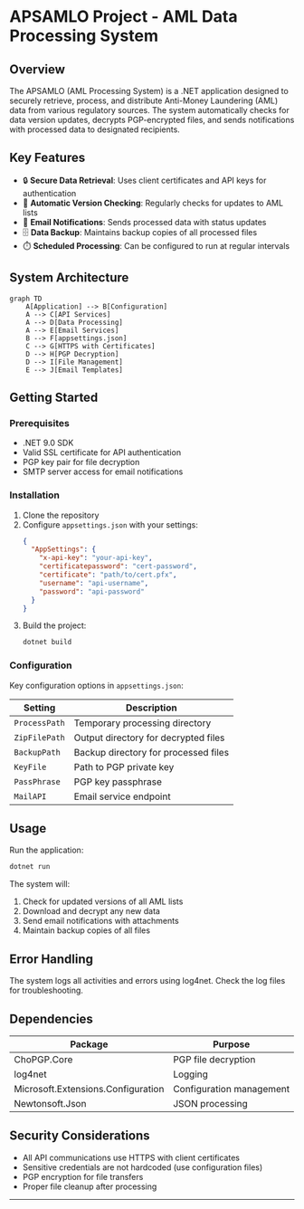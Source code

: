# APSAMLO Project - AML Data Processing System

## Overview

The APSAMLO (AML Processing System) is a .NET application designed to securely retrieve, process, and distribute Anti-Money Laundering (AML) data from various regulatory sources. The system automatically checks for data version updates, decrypts PGP-encrypted files, and sends notifications with processed data to designated recipients.

## Key Features

- 🔒 **Secure Data Retrieval**: Uses client certificates and API keys for authentication
- 🔄 **Automatic Version Checking**: Regularly checks for updates to AML lists
- 📧 **Email Notifications**: Sends processed data with status updates
- 🗄️ **Data Backup**: Maintains backup copies of all processed files
- ⏱️ **Scheduled Processing**: Can be configured to run at regular intervals

## System Architecture

```mermaid
graph TD
    A[Application] --> B[Configuration]
    A --> C[API Services]
    A --> D[Data Processing]
    A --> E[Email Services]
    B --> F[appsettings.json]
    C --> G[HTTPS with Certificates]
    D --> H[PGP Decryption]
    D --> I[File Management]
    E --> J[Email Templates]
```

## Getting Started

### Prerequisites

- .NET 9.0 SDK
- Valid SSL certificate for API authentication
- PGP key pair for file decryption
- SMTP server access for email notifications

### Installation

1. Clone the repository
2. Configure `appsettings.json` with your settings:
   ```json
   {
     "AppSettings": {
       "x-api-key": "your-api-key",
       "certificatepassword": "cert-password",
       "certificate": "path/to/cert.pfx",
       "username": "api-username",
       "password": "api-password"
     }
   }
   ```
3. Build the project:
   ```bash
   dotnet build
   ```

### Configuration

Key configuration options in `appsettings.json`:

| Setting | Description |
|---------|-------------|
| `ProcessPath` | Temporary processing directory |
| `ZipFilePath` | Output directory for decrypted files |
| `BackupPath` | Backup directory for processed files |
| `KeyFile` | Path to PGP private key |
| `PassPhrase` | PGP key passphrase |
| `MailAPI` | Email service endpoint |

## Usage

Run the application:

```bash
dotnet run
```

The system will:
1. Check for updated versions of all AML lists
2. Download and decrypt any new data
3. Send email notifications with attachments
4. Maintain backup copies of all files

## Error Handling

The system logs all activities and errors using log4net. Check the log files for troubleshooting.

## Dependencies

| Package | Purpose |
|---------|---------|
| ChoPGP.Core | PGP file decryption |
| log4net | Logging |
| Microsoft.Extensions.Configuration | Configuration management |
| Newtonsoft.Json | JSON processing |

## Security Considerations

- All API communications use HTTPS with client certificates
- Sensitive credentials are not hardcoded (use configuration files)
- PGP encryption for file transfers
- Proper file cleanup after processing
  
---
